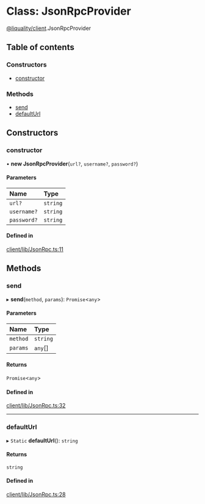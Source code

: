# Class: JsonRpcProvider

[@liquality/client](../wiki/@liquality.client).JsonRpcProvider

## Table of contents

### Constructors

- [constructor](../wiki/@liquality.client.JsonRpcProvider#constructor)

### Methods

- [send](../wiki/@liquality.client.JsonRpcProvider#send)
- [defaultUrl](../wiki/@liquality.client.JsonRpcProvider#defaulturl)

## Constructors

### constructor

• **new JsonRpcProvider**(`url?`, `username?`, `password?`)

#### Parameters

| Name | Type |
| :------ | :------ |
| `url?` | `string` |
| `username?` | `string` |
| `password?` | `string` |

#### Defined in

[client/lib/JsonRpc.ts:11](https://github.com/liquality/chainabstractionlayer/blob/9cc13847/packages/client/lib/JsonRpc.ts#L11)

## Methods

### send

▸ **send**(`method`, `params`): `Promise`<`any`\>

#### Parameters

| Name | Type |
| :------ | :------ |
| `method` | `string` |
| `params` | `any`[] |

#### Returns

`Promise`<`any`\>

#### Defined in

[client/lib/JsonRpc.ts:32](https://github.com/liquality/chainabstractionlayer/blob/9cc13847/packages/client/lib/JsonRpc.ts#L32)

___

### defaultUrl

▸ `Static` **defaultUrl**(): `string`

#### Returns

`string`

#### Defined in

[client/lib/JsonRpc.ts:28](https://github.com/liquality/chainabstractionlayer/blob/9cc13847/packages/client/lib/JsonRpc.ts#L28)
